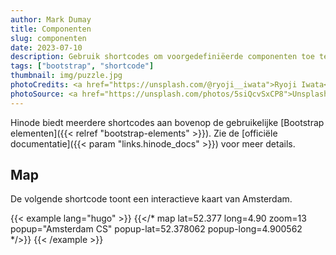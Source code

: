 ```yaml
---
author: Mark Dumay
title: Componenten
slug: componenten
date: 2023-07-10
description: Gebruik shortcodes om voorgedefiniëerde componenten toe te voegen die gebruikmaken van externe libraries.
tags: ["bootstrap", "shortcode"]
thumbnail: img/puzzle.jpg
photoCredits: <a href="https://unsplash.com/@ryoji__iwata">Ryoji Iwata</a>
photoSource: <a href="https://unsplash.com/photos/5siQcvSxCP8">Unsplash</a>
---
```


Hinode biedt meerdere shortcodes aan bovenop de gebruikelijke [Bootstrap elementen]({{< relref "bootstrap-elements" >}}). Zie de [officiële documentatie]({{< param "links.hinode_docs" >}}) voor meer details.

## Map

De volgende shortcode toont een interactieve kaart van Amsterdam.

<!-- markdownlint-disable MD037 -->
{{< example lang="hugo" >}}
{{</* map lat=52.377 long=4.90 zoom=13 popup="Amsterdam CS" popup-lat=52.378062 popup-long=4.900562 */>}}
{{< /example >}}
<!-- markdownlint-enable MD037 -->
